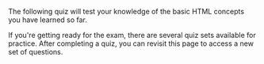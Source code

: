 The following quiz will test your knowledge of the basic HTML concepts you have learned so far.

If you're getting ready for the exam, there are several quiz sets available for practice. After completing a quiz, you can revisit this page to access a new set of questions.